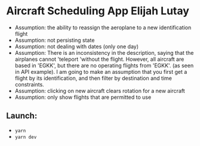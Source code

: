 # Aircraft Scheduling App Elijah Lutay

- Assumption: the ability to reassign the aeroplane to a new identification flight
- Assumption: not persisting state
- Assumption: not dealing with dates (only one day)
- Assumption: There is an inconsistency in the description, saying that the airplanes cannot 'teleport 'without the flight. However, all aircraft are based in 'EGKK', but there are no operating flights from 'EGKK'. (as seen in API example). I am going to make an assumption that you first get a flight by its identification, and then filter by destination and time constraints.
- Assumption: clicking on new aircraft clears rotation for a new aircraft
- Assumption: only show flights that are permitted to use

## Launch:
- `yarn`
- `yarn dev`
